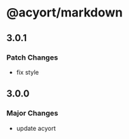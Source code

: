 # @acyort/markdown

## 3.0.1

### Patch Changes

- fix style

## 3.0.0

### Major Changes

- update acyort
